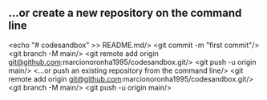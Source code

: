 ## …or create a new repository on the command line

<echo "# codesandbox" >> README.md/>
<git init/>
<git add README.md/>
<git commit -m "first commit"/>
<git branch -M main/>
<git remote add origin git@github.com:marcionoronha1995/codesandbox.git/>
<git push -u origin main/>
<…or push an existing repository from the command line/>
<git remote add origin git@github.com:marcionoronha1995/codesandbox.git/>
<git branch -M main/>
<git push -u origin main/>